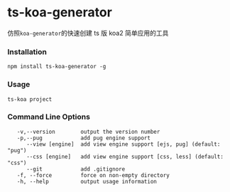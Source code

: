 # ts-koa-generator
仿照`koa-generator`的快速创建 ts 版 koa2 简单应用的工具

### Installation
```
npm install ts-koa-generator -g
```

### Usage
```
ts-koa project
```

### Command Line Options
```
   -v,--version        output the version number
   -p,--pug            add pug engine support
      --view [engine]  add view engine support [ejs, pug] (default: "pug")
      --css [engine]   add view engine support [css, less] (default: "css")
      --git            add .gitignore
   -f, --force         force on non-empty directory
   -h, --help          output usage information

```

